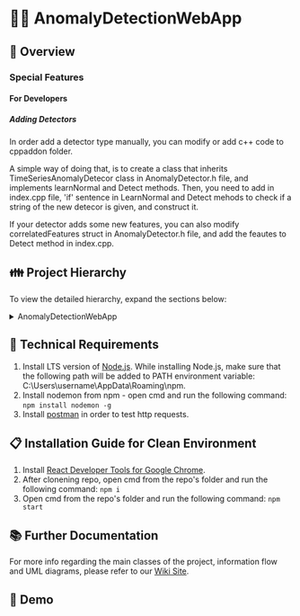 # 🕵️‍♀️ AnomalyDetectionWebApp
## 🔎 Overview

### Special Features
#### For Developers
##### Adding Detectors
In order add a detector type manually, you can modify or add c++ code to cppaddon folder.

A simple way of doing that, is to create a class that inherits TimeSeriesAnomalyDetecor class in AnomalyDetector.h file, and implements learnNormal and Detect methods.
Then, you need to add in index.cpp file, 'if' sentence in LearnNormal and Detect mehods to check if a string of the new detecor is given, and construct it.

If your detector adds some new features, you can also modify correlatedFeatures struct in AnomalyDetector.h file, and add the feautes to Detect method in index.cpp. 

## 👪 Project Hierarchy

To view the detailed hierarchy, expand the sections below:
<details>
<summary>AnomalyDetectionWebApp</summary>
<p>
<details>
<summary>build</summary>
<p>

```

```

</p>
</details>
<details>
<summary>detector-addon</summary>
<p>

```
├── AnomalyDetector.h
├── HybridAnomalyDetector.cpp
├── HybridAnomalyDetector.h
├── SimpleAnomalyDetector.cpp
├── SimpleAnomalyDetector.h
├── anomaly_detection_util.cpp
├── anomaly_detection_util.h
├── binding.gyp
├── build
│   ├── Release
│   │   ├── cppaddon.node
│   │   └── obj
│   │      └── cppaddon
│   │            ├── HybridAnomalyDetector.obj
│   │            ├── SimpleAnomalyDetector.obj
│   │            ├── anomaly_detection_util.obj
│   │            ├── cppaddon.node.recipe
│   │            ├── index.obj
│   │            ├── minCircle.obj
│   │            ├── timeseries.obj
│   │            └── win_delay_load_hook.obj
├── index.cpp
├── index.h
├── index.js
├── minCircle.cpp
├── minCircle.h
├── package.json
├── timeseries.cpp
└── timeseries.h
```
</p>
</details>
<details>
<summary>public</summary>
<p>

```

```

</p>
</details>
<details>
<summary>src</summary>
<p>

```

```

</p>
</details>
</p>
</details>



## 🔧 Technical Requirements
1. Install LTS version of [Node.js](https://nodejs.org/en/).
   While installing Node.js, make sure that the following path will be added to PATH environment variable: C:\\Users\username\AppData\Roaming\npm.
2. Install nodemon from npm - open cmd and run the following command: `npm install nodemon -g`
3. Install [postman](https://www.postman.com/downloads/) in order to test http requests.

## 📋 Installation Guide for Clean Environment
1. Install [React Developer Tools for Google Chrome](https://chrome.google.com/webstore/detail/react-developer-tools/fmkadmapgofadopljbjfkapdkoienihi?hl=en).
2. After clonening repo, open cmd from the repo's folder and run the following command: `npm i`
3. Open cmd from the repo's folder and run the following command: `npm start`

## 📚 Further Documentation
For more info regarding the main classes of the project, information flow and UML diagrams, please refer to our [Wiki Site](https://github.com/SpringParty/AnomalyDetectionWebApp/wiki).

## 🎥 Demo

